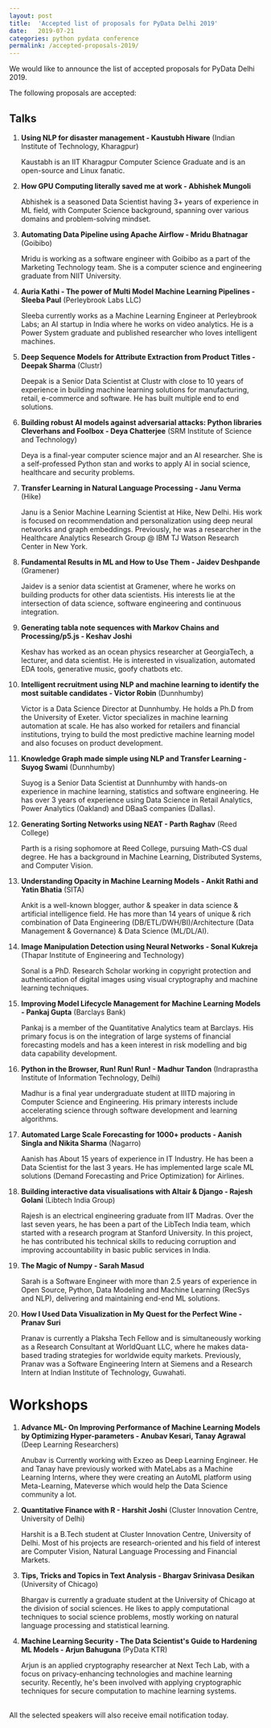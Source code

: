 ```yaml
---
layout: post
title:  'Accepted list of proposals for PyData Delhi 2019'
date:   2019-07-21
categories: python pydata conference
permalink: /accepted-proposals-2019/
---
```


We would like to announce the list of accepted proposals for PyData Delhi 2019.

The following proposals are accepted:

## Talks

1. **Using NLP for disaster management - Kaustubh Hiware** (Indian Institute of Technology, Kharagpur)

    Kaustabh is an IIT Kharagpur Computer Science Graduate and is an open-source and Linux fanatic.

2. **How GPU Computing literally saved me at work - Abhishek Mungoli**

    Abhishek is a seasoned Data Scientist having 3+ years of experience in ML field, with Computer Science background, spanning over various domains and problem-solving mindset.


3.  **Automating Data Pipeline using Apache Airflow - Mridu Bhatnagar** (Goibibo)

    Mridu is working as a software engineer with Goibibo as a part of the Marketing Technology team. She is a computer science and engineering graduate from NIIT University.

4. **Auria Kathi - The power of Multi Model Machine Learning Pipelines - Sleeba Paul**  (Perleybrook Labs LLC)

    Sleeba currently works as a Machine Learning Engineer at Perleybrook Labs; an AI startup in India where he works on video analytics. He is a Power System graduate and published researcher who loves intelligent machines.


5. **Deep Sequence Models for Attribute Extraction from Product Titles - Deepak Sharma** (Clustr)

    Deepak is a Senior Data Scientist at Clustr with close to 10 years of experience in building machine learning solutions for manufacturing, retail, e-commerce and software. He has built multiple end to end solutions.


6. **Building robust AI models against adversarial attacks: Python libraries Cleverhans and Foolbox - Deya Chatterjee** (SRM Institute of Science and Technology)

    Deya is a final-year computer science major and an AI researcher. She is a self-professed Python stan and works to apply AI in social science, healthcare and security problems.


 7. **Transfer Learning in Natural Language Processing - Janu Verma** (Hike)

    Janu is a Senior Machine Learning Scientist at Hike, New Delhi. His work is focused on recommendation and personalization using deep neural networks and graph embeddings. Previously, he was a researcher in the Healthcare Analytics Research Group @ IBM TJ Watson Research Center in New York.

8. **Fundamental Results in ML and How to Use Them - Jaidev Deshpande** (Gramener)

    Jaidev is a senior data scientist at Gramener, where he works on building products for other data scientists. His interests lie at the intersection of data science, software engineering and continuous integration.


9. **Generating tabla note sequences with Markov Chains and Processing/p5.js - Keshav Joshi**

    Keshav has worked as an ocean physics researcher at GeorgiaTech, a lecturer, and data scientist. He is interested in visualization, automated EDA tools, generative music, goofy chatbots etc.


10. **Intelligent recruitment using NLP and machine learning to identify the most suitable candidates - Victor Robin** (Dunnhumby)   

    Victor is a Data Science Director at Dunnhumby. He holds a Ph.D from the University of Exeter. Victor specializes in machine learning automation at scale. He has also worked for retailers and financial institutions, trying to build the most predictive machine learning model and also focuses on product development.


11. **Knowledge Graph made simple using NLP and Transfer Learning - Suyog Swami** (Dunnhumby)

    Suyog is a Senior Data Scientist at Dunnhumby with hands-on experience in machine learning, statistics and software engineering. He has over 3 years of experience using Data Science in Retail Analytics, Power Analytics (Oakland) and DBaaS companies (Dallas).


12. **Generating Sorting Networks using NEAT - Parth Raghav** (Reed College)

    Parth is a rising sophomore at Reed College, pursuing Math-CS dual degree. He has a background in Machine Learning, Distributed Systems, and Computer Vision.


13. **Understanding Opacity in Machine Learning Models - Ankit Rathi and Yatin Bhatia** (SITA)

    Ankit is a well-known blogger, author & speaker in data science & artificial intelligence field. He has more than 14 years of unique & rich combination of Data Engineering (DB/ETL/DWH/BI)/Architecture (Data Management & Governance) & Data Science (ML/DL/AI).


14. **Image Manipulation Detection using Neural Networks - Sonal Kukreja** (Thapar Institute of Engineering and Technology)

    Sonal is a PhD. Research Scholar working in copyright protection and authentication of digital images using visual cryptography and machine learning techniques.



15. **Improving Model Lifecycle Management for Machine Learning Models - Pankaj Gupta** (Barclays Bank)

    Pankaj is a member of the Quantitative Analytics team at Barclays. His primary focus is on the integration of large systems of financial forecasting models and has a keen interest in risk modelling and big data capability development.


16. **Python in the Browser, Run! Run! Run! - Madhur Tandon** (Indraprastha Institute of Information Technology, Delhi)

    Madhur is a final year undergraduate student at IIITD majoring in Computer Science and Engineering. His primary interests include accelerating science through software development and learning algorithms.


17. **Automated Large Scale Forecasting for 1000+ products - Aanish Singla and Nikita Sharma** (Nagarro)

    Aanish has About 15 years of experience in IT Industry. He has been a Data Scientist for the last 3 years. He has implemented large scale ML solutions (Demand Forecasting and Price Optimization) for Airlines.


18. **Building interactive data visualisations with Altair & Django - Rajesh Golani** (Libtech India Group)

    Rajesh is an electrical engineering graduate from IIT Madras. Over the last seven years, he has been a part of the LibTech India team, which started with a research program at Stanford University. In this project, he has contributed his technical skills to reducing corruption and improving accountability in basic public services in India.


19. **The Magic of Numpy - Sarah Masud**

    Sarah is a Software Engineer with more than 2.5 years of experience in Open Source, Python, Data Modeling and Machine Learning (RecSys and NLP), delivering and maintaining end-end ML solutions.


20. **How I Used Data Visualization in My Quest for the Perfect Wine - Pranav Suri**

    Pranav is currently a Plaksha Tech Fellow and is simultaneously working as a Research Consultant at WorldQuant LLC, where he makes data-based trading strategies for worldwide equity markets. Previously, Pranav was a Software Engineering Intern at Siemens and a Research Intern at Indian Institute of Technology, Guwahati.

# Workshops

1. **Advance ML- On Improving Performance of Machine Learning Models by Optimizing Hyper-parameters - Anubav Kesari, Tanay Agrawal** (Deep Learning Researchers)

    Anubav is Currently working with Exzeo as Deep Learning Engineer. He and Tanay have previously worked with MateLabs as a Machine Learning Interns, where they were creating an AutoML platform using Meta-Learning, Mateverse which would help the Data Science community a lot.


2. **Quantitative Finance with R - Harshit Joshi** (Cluster Innovation Centre, University of Delhi)

    Harshit is a B.Tech student at Cluster Innovation Centre, University of Delhi. Most of his projects are research-oriented and his field of interest are Computer Vision, Natural Language Processing and Financial Markets.

3. **Tips, Tricks and Topics in Text Analysis - Bhargav Srinivasa Desikan** (University of Chicago)

    Bhargav is currently a graduate student at the University of Chicago at the division of social sciences. He likes to apply computational techniques to social science problems, mostly working on natural language processing and statistical learning.


4. **Machine Learning Security - The Data Scientist's Guide to Hardening ML Models - Arjun Bahuguna** (PyData KTR)

    Arjun is an applied cryptography researcher at Next Tech Lab, with a focus on privacy-enhancing technologies and machine learning security. Recently, he's been involved with applying cryptographic techniques for secure computation to machine learning systems.

<Br>
All the selected speakers will also receive email notification today.
